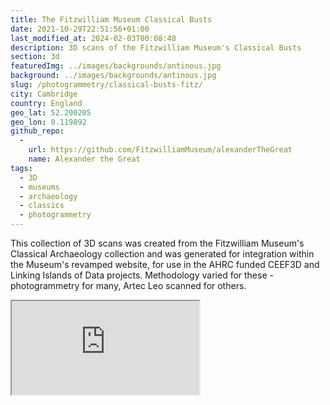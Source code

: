 ```yaml
---
title: The Fitzwilliam Museum Classical Busts
date: 2021-10-29T22:51:56+01:00
last_modified_at: 2024-02-03T00:08:48
description: 3D scans of the Fitzwilliam Museum's Classical Busts
section: 3d
featuredImg: ../images/backgrounds/antinous.jpg
background: ../images/backgrounds/antinous.jpg
slug: /photogrammetry/classical-busts-fitz/
city: Cambridge
country: England
geo_lat: 52.200205
geo_lon: 0.119892
github_repo:
  - 
    url: https://github.com/FitzwilliamMuseum/alexanderTheGreat
    name: Alexander the Great
tags: 
  - 3D
  - museums
  - archaeology
  - classics
  - photogrammetry
---
```


This collection of 3D scans was created from the Fitzwilliam Museum's Classical Archaeology collection and 
was generated for integration within the Museum's revamped website, for use in 
the AHRC funded CEEF3D and Linking Islands of Data projects. Methodology varied 
for these - photogrammetry for many, Artec Leo scanned for others.

<div class="ratio ratio-1x1 my-3">
  <iframe title="A 3D model play list from the Fitzwilliam Museum Classical Archaeology section" src="https://sketchfab.com/playlists/embed?collection=6dbffee912ad49fea843edaff090a1a0"  allow="autoplay; fullscreen; vr" mozallowfullscreen="true" webkitallowfullscreen="true"></iframe>
</div>
